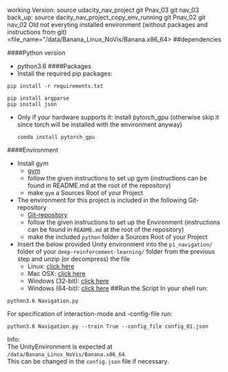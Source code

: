 working Version:
source udacity_nav_project
git Pnav_03
git nav_03
back_up:
source dacity_nav_project_copy_env_running
git Pnav_02
git nav_02
Old not everyting installed environment (without packages and instructions from git)
<file_name="/data/Banana_Linux_NoVis/Banana.x86_64>
##dependencies

####Python version
- python3.6 
####Packages
- Install the required pip packages:
```
pip install -r requirements.txt
```
```buildoutcfg
pip install argparse
pip install json
```
- Only if your hardware supports it: install pytorch_gpu (otherwise skip it since torch will be installed with the environment anyway)  
  ```
  conda install pytorch_gpu
  ```
####Environment
- Install gym 
  - [gym](https://github.com/openai/gym) 
  - follow the given instructions to set up gym (instructions can be found in README.md at the root of the repository)
  - make `gym` a Sources Root of your Project
- The environment for this project is included in the following Git-repository
  - [Git-repository](https://github.com/udacity/deep-reinforcement-learning#dependencies)
  - follow the given instructions to set up the Environment (instructions can be found in `README.md` at the root of the repository)
  - make the included `python` folder a Sources Root of your Project
- Insert the below provided Unity environment into the `p1_navigation/` folder of your `deep-reinforcement-learning/` folder from the previous step and unzip (or decompress) the file
  - Linux: [click here](https://s3-us-west-1.amazonaws.com/udacity-drlnd/P1/Banana/Banana_Linux.zip)
  - Mac OSX: [click here](https://s3-us-west-1.amazonaws.com/udacity-drlnd/P1/Banana/Banana.app.zip)
  - Windows (32-bit): [click here](https://s3-us-west-1.amazonaws.com/udacity-drlnd/P1/Banana/Banana_Windows_x86.zip)
  - Windows (64-bit): [click here](https://s3-us-west-1.amazonaws.com/udacity-drlnd/P1/Banana/Banana_Windows_x86_64.zip)
##Run the Script
In your shell run:
```
python3.6 Navigation.py
```
For specification of interaction-mode and -config-file run:
```
python3.6 Navigation.py --train True --config_file config_01.json
```
Info: \
The UnityEnvironment is expected at `/data/Banana_Linux_NoVis/Banana.x86_64`. \
This can be changed in the `config.json` file if necessary.